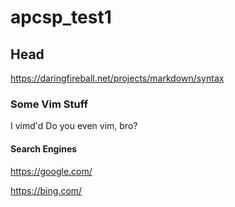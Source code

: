 # apcsp_test1

## Head


https://daringfireball.net/projects/markdown/syntax

### Some Vim Stuff

I vimd'd
Do you even vim, bro?

#### Search Engines

https://google.com/

https://bing.com/

